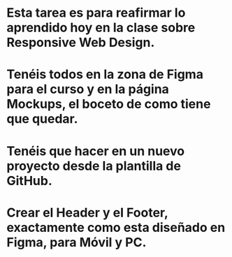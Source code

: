 # Esta tarea es para reafirmar lo aprendido hoy en la clase sobre Responsive Web Design.
# Tenéis todos en la zona de Figma para el curso y en la página Mockups, el boceto de como tiene que quedar.
# Tenéis que hacer en un nuevo proyecto desde la plantilla de GitHub.
# Crear el Header y el Footer, exactamente como esta diseñado en Figma, para Móvil y PC.

